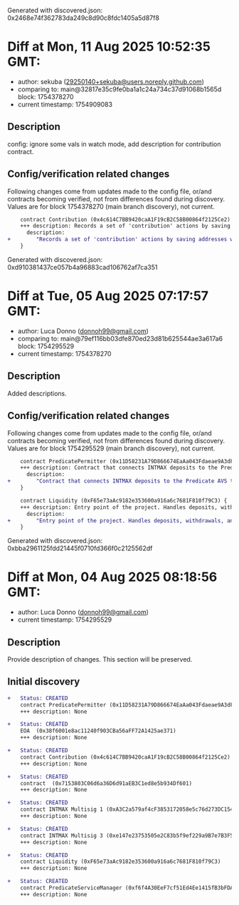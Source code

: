 Generated with discovered.json: 0x2468e74f362783da249c8d90c8fdc1405a5d87f8

# Diff at Mon, 11 Aug 2025 10:52:35 GMT:

- author: sekuba (<29250140+sekuba@users.noreply.github.com>)
- comparing to: main@32817e35c9fe0ba1a1c24a734c37d91068b1565d block: 1754378270
- current timestamp: 1754909083

## Description

config: ignore some vals in watch mode, add description for contribution contract.

## Config/verification related changes

Following changes come from updates made to the config file,
or/and contracts becoming verified, not from differences found during
discovery. Values are for block 1754378270 (main branch discovery), not current.

```diff
    contract Contribution (0x4c614C7BB9420caA1F19cB2C58B00864f2125Ce2) {
    +++ description: Records a set of 'contribution' actions by saving addresses with a tag of their action (e.g. propose blocks, claim withdrawals, deposit...).
      description:
+        "Records a set of 'contribution' actions by saving addresses with a tag of their action (e.g. propose blocks, claim withdrawals, deposit...)."
    }
```

Generated with discovered.json: 0xd910381437ce057b4a96883cad106762af7ca351

# Diff at Tue, 05 Aug 2025 07:17:57 GMT:

- author: Luca Donno (<donnoh99@gmail.com>)
- comparing to: main@79ef116bb03dfe870ed23d81b625544ae3a617a6 block: 1754295529
- current timestamp: 1754378270

## Description

Added descriptions.

## Config/verification related changes

Following changes come from updates made to the config file,
or/and contracts becoming verified, not from differences found during
discovery. Values are for block 1754295529 (main branch discovery), not current.

```diff
    contract PredicatePermitter (0x11D58231A79D866674EaAa043Fdaeae9A3dF4c0E) {
    +++ description: Contract that connects INTMAX deposits to the Predicate AVS that ultimately checks AML requirements. It stores a policy ID to be then referenced by the Predicate AVS.
      description:
+        "Contract that connects INTMAX deposits to the Predicate AVS that ultimately checks AML requirements. It stores a policy ID to be then referenced by the Predicate AVS."
    }
```

```diff
    contract Liquidity (0xF65e73aAc9182e353600a916a6c7681F810f79C3) {
    +++ description: Entry point of the project. Handles deposits, withdrawals, and the communication from and to the main rollup contract on Scroll. Deposits are gated by an AML check.
      description:
+        "Entry point of the project. Handles deposits, withdrawals, and the communication from and to the main rollup contract on Scroll. Deposits are gated by an AML check."
    }
```

Generated with discovered.json: 0xbba2961125fdd21445f0710fd366f0c2125562df

# Diff at Mon, 04 Aug 2025 08:18:56 GMT:

- author: Luca Donno (<donnoh99@gmail.com>)
- current timestamp: 1754295529

## Description

Provide description of changes. This section will be preserved.

## Initial discovery

```diff
+   Status: CREATED
    contract PredicatePermitter (0x11D58231A79D866674EaAa043Fdaeae9A3dF4c0E)
    +++ description: None
```

```diff
+   Status: CREATED
    EOA  (0x38f6001e8ac11240f903CBa56aFF72A1425ae371)
    +++ description: None
```

```diff
+   Status: CREATED
    contract Contribution (0x4c614C7BB9420caA1F19cB2C58B00864f2125Ce2)
    +++ description: None
```

```diff
+   Status: CREATED
    contract  (0x7153803C06d6a36D6d91aEB3C1ed8e5b934Df601)
    +++ description: None
```

```diff
+   Status: CREATED
    contract INTMAX Multisig 1 (0xA3C2a579af4cF3853172058e5c76d273DC1542DD)
    +++ description: None
```

```diff
+   Status: CREATED
    contract INTMAX Multisig 3 (0xe147e23753505e2C83b5f9ef229a9B7e7B3F50Ea)
    +++ description: None
```

```diff
+   Status: CREATED
    contract Liquidity (0xF65e73aAc9182e353600a916a6c7681F810f79C3)
    +++ description: None
```

```diff
+   Status: CREATED
    contract PredicateServiceManager (0xf6f4A30EeF7cf51Ed4Ee1415fB3bFDAf3694B0d2)
    +++ description: None
```

